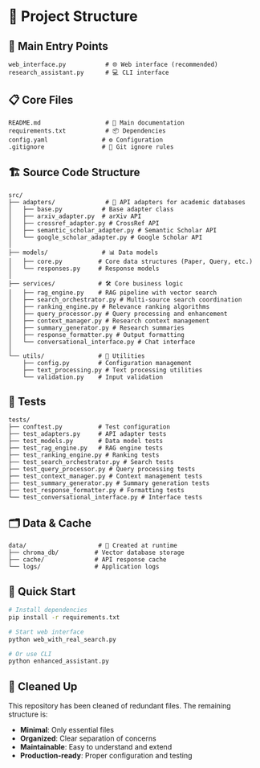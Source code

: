 # 📁 Project Structure

## 🚀 **Main Entry Points**
```
web_interface.py           # 🌐 Web interface (recommended)
research_assistant.py      # 💻 CLI interface
```

## 📋 **Core Files**
```
README.md                  # 📖 Main documentation
requirements.txt           # 📦 Dependencies
config.yaml               # ⚙️ Configuration
.gitignore                # 🚫 Git ignore rules
```

## 🏗️ **Source Code Structure**
```
src/
├── adapters/              # 🔌 API adapters for academic databases
│   ├── base.py           # Base adapter class
│   ├── arxiv_adapter.py  # arXiv API
│   ├── crossref_adapter.py # CrossRef API
│   ├── semantic_scholar_adapter.py # Semantic Scholar API
│   └── google_scholar_adapter.py # Google Scholar API
│
├── models/               # 📊 Data models
│   ├── core.py          # Core data structures (Paper, Query, etc.)
│   └── responses.py     # Response models
│
├── services/            # 🛠️ Core business logic
│   ├── rag_engine.py    # RAG pipeline with vector search
│   ├── search_orchestrator.py # Multi-source search coordination
│   ├── ranking_engine.py # Relevance ranking algorithms
│   ├── query_processor.py # Query processing and enhancement
│   ├── context_manager.py # Research context management
│   ├── summary_generator.py # Research summaries
│   ├── response_formatter.py # Output formatting
│   └── conversational_interface.py # Chat interface
│
└── utils/               # 🔧 Utilities
    ├── config.py        # Configuration management
    ├── text_processing.py # Text processing utilities
    └── validation.py    # Input validation
```

## 🧪 **Tests**
```
tests/
├── conftest.py          # Test configuration
├── test_adapters.py     # API adapter tests
├── test_models.py       # Data model tests
├── test_rag_engine.py   # RAG engine tests
├── test_ranking_engine.py # Ranking tests
├── test_search_orchestrator.py # Search tests
├── test_query_processor.py # Query processing tests
├── test_context_manager.py # Context management tests
├── test_summary_generator.py # Summary generation tests
├── test_response_formatter.py # Formatting tests
└── test_conversational_interface.py # Interface tests
```

## 🗂️ **Data & Cache**
```
data/                    # 📁 Created at runtime
├── chroma_db/          # Vector database storage
├── cache/              # API response cache
└── logs/               # Application logs
```

## 🚀 **Quick Start**
```bash
# Install dependencies
pip install -r requirements.txt

# Start web interface
python web_with_real_search.py

# Or use CLI
python enhanced_assistant.py
```

## 🧹 **Cleaned Up**
This repository has been cleaned of redundant files. The remaining structure is:
- **Minimal**: Only essential files
- **Organized**: Clear separation of concerns
- **Maintainable**: Easy to understand and extend
- **Production-ready**: Proper configuration and testing